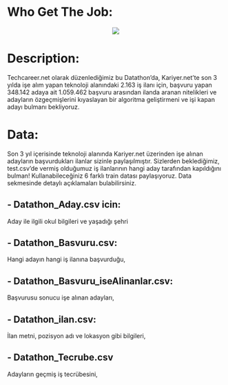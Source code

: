 # Who Get The Job:

<center><img src="https://www.rahulsinghthakur.in/wp-content/uploads/2019/08/Jobs.jpg"> </center>

# Description:
Techcareer.net olarak düzenlediğimiz bu Datathon’da, Kariyer.net’te son 3 yılda işe alım yapan teknoloji alanındaki 2.163 iş ilanı için, başvuru yapan 348.142 adaya ait 1.059.462 başvuru arasından ilanda aranan nitelikleri ve adayların özgeçmişlerini kıyaslayan bir algoritma geliştirmeni ve işi kapan adayı bulmanı bekliyoruz.

# Data:
Son 3 yıl içerisinde teknoloji alanında Kariyer.net üzerinden işe alınan adayların başvurdukları ilanlar sizinle paylaşılmıştır. Sizlerden beklediğimiz, test.csv’de vermiş olduğumuz iş ilanlarının hangi aday tarafından kapıldığını bulman! Kullanabileceğiniz 6 farklı train datası paylaşıyoruz. Data sekmesinde detaylı açıklamaları bulabilirsiniz.

## -  Datathon_Aday.csv icin:
Aday ile ilgili okul bilgileri ve yaşadığı şehri
## -  Datathon_Basvuru.csv:
Hangi adayın hangi iş ilanına başvurduğu,
## -  Datathon_Basvuru_iseAlinanlar.csv:
Başvurusu sonucu işe alınan adayları,
## -  Datathon_ilan.csv:
İlan metni, pozisyon adı ve lokasyon gibi bilgileri,
## -  Datathon_Tecrube.csv
Adayların geçmiş iş tecrübesini,
